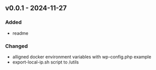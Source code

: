 ## v0.0.1 - 2024-11-27
### Added
* readme
### Changed
* alligned docker environment variables with wp-config.php example
* export-local-ip.sh script to /utils
